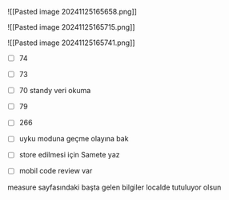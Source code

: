 
![[Pasted image 20241125165658.png]]


![[Pasted image 20241125165715.png]]

![[Pasted image 20241125165741.png]]

- [ ] 74
- [ ] 73  
- [ ] 70 standy veri okuma
- [ ] 79
- [ ] 266
- [ ] uyku moduna geçme olayına bak
- [ ] store edilmesi için Samete yaz
- [ ] mobil code review var


measure sayfasındaki başta gelen bilgiler localde tutuluyor olsun